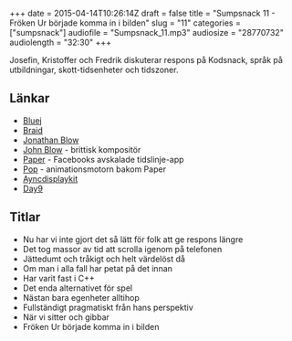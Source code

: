 +++
date = 2015-04-14T10:26:14Z
draft = false
title = "Sumpsnack 11 - Fröken Ur började komma in i bilden"
slug = "11"
categories = ["sumpsnack"]
audiofile = "Sumpsnack_11.mp3"
audiosize = "28770732"
audiolength = "32:30"
+++

Josefin, Kristoffer och Fredrik diskuterar respons på Kodsnack, språk på utbildningar, skott-tidsenheter och tidszoner.

## Länkar ##
* [Bluej](http://www.bluej.org)
* [Braid](http://en.wikipedia.org/wiki/Braid_%28video_game%29)
* [Jonathan Blow](http://en.wikipedia.org/wiki/Jonathan_Blow)
* [John Blow](http://en.wikipedia.org/wiki/John_Blow) - brittisk kompositör
* [Paper](https://www.facebook.com/paper) - Facebooks avskalade tidslinje-app
* [Pop](https://code.facebook.com/posts/234067533455773/introducing-pop-the-animation-engine-behind-paper/) - animationsmotorn bakom Paper
* [Ayncdisplaykit](https://code.facebook.com/posts/721586784561674/introducing-asyncdisplaykit-for-smooth-and-responsive-apps-on-ios/)
* [Day9](http://day9.tv/)

## Titlar ##
* Nu har vi inte gjort det så lätt för folk att ge respons längre
* Det tog massor av tid att scrolla igenom på telefonen
* Jättedumt och tråkigt och helt värdelöst då
* Om man i alla fall har petat på det innan
* Har varit fast i C++
* Det enda alternativet för spel
* Nästan bara egenheter alltihop
* Fullständigt pragmatiskt från hans perspektiv
* När vi sitter och gibbar
* Fröken Ur började komma in i bilden
